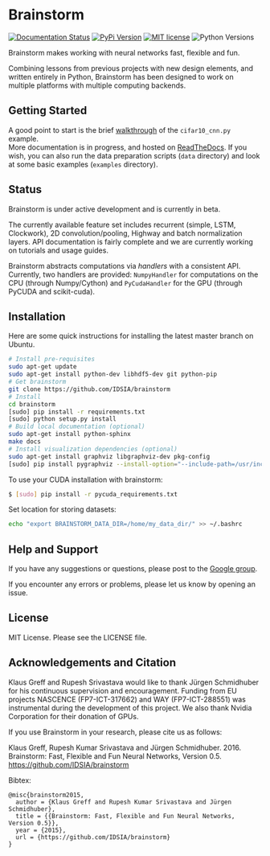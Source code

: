 Brainstorm
==========

[![Documentation Status](https://img.shields.io/badge/docs-latest-brightgreen.svg?style=flat-square)](http://brainstorm.readthedocs.org/en/latest)
[![PyPi Version](https://img.shields.io/pypi/v/brainstorm.svg?style=flat-square)](https://pypi.python.org/pypi/brainstorm)
[![MIT license](https://img.shields.io/github/license/mashape/apistatus.svg?style=flat-square)](http://choosealicense.com/licenses/mit)
![Python Versions](https://img.shields.io/pypi/pyversions/brainstorm.svg?style=flat-square)

Brainstorm makes working with neural networks fast, flexible and fun.

Combining lessons from previous projects with new design elements, and written entirely in Python, Brainstorm has been designed to work on multiple platforms with multiple computing backends.


Getting Started
---------------
A good point to start is the brief [walkthrough](https://brainstorm.readthedocs.org/en/latest/walkthrough.html) of the ``cifar10_cnn.py`` example.  
More documentation is in progress, and hosted on [ReadTheDocs](https://brainstorm.readthedocs.org/en/latest/).
If you wish, you can also run the data preparation scripts (``data`` directory) and look at some basic examples (``examples`` directory).

Status
------
Brainstorm is under active development and is currently in beta. 

The currently available feature set includes recurrent (simple, LSTM, Clockwork), 2D convolution/pooling, Highway and batch normalization layers. API documentation is fairly complete and we are currently working on tutorials and usage guides.

Brainstorm abstracts computations via *handlers* with a consistent API. Currently, two handlers are provided: `NumpyHandler` for computations on the CPU (through Numpy/Cython) and `PyCudaHandler` for the GPU (through PyCUDA and scikit-cuda).

Installation
------------
Here are some quick instructions for installing the latest master branch on Ubuntu.

```bash
# Install pre-requisites
sudo apt-get update
sudo apt-get install python-dev libhdf5-dev git python-pip
# Get brainstorm
git clone https://github.com/IDSIA/brainstorm
# Install
cd brainstorm
[sudo] pip install -r requirements.txt
[sudo] python setup.py install
# Build local documentation (optional)
sudo apt-get install python-sphinx
make docs
# Install visualization dependencies (optional)
sudo apt-get install graphviz libgraphviz-dev pkg-config
[sudo] pip install pygraphviz --install-option="--include-path=/usr/include/graphviz" --install-option="--library-path=/usr/lib/graphviz/"
```
To use your CUDA installation with brainstorm:
```bash
$ [sudo] pip install -r pycuda_requirements.txt
```
Set location for storing datasets:
```bash
echo "export BRAINSTORM_DATA_DIR=/home/my_data_dir/" >> ~/.bashrc
```

Help and Support
----------------

If you have any suggestions or questions, please post to the [Google group](https://groups.google.com/forum/#!forum/mailstorm).

If you encounter any errors or problems, please let us know by opening an issue.

License
-------

MIT License. Please see the LICENSE file.

Acknowledgements and Citation
-----------------------------

Klaus Greff and Rupesh Srivastava would like to thank Jürgen Schmidhuber for his continuous supervision and encouragement.
Funding from EU projects NASCENCE (FP7-ICT-317662) and WAY (FP7-ICT-288551) was instrumental during the development of this project.
We also thank Nvidia Corporation for their donation of GPUs.

If you use Brainstorm in your research, please cite us as follows:

Klaus Greff, Rupesh Kumar Srivastava and Jürgen Schmidhuber. 2016. Brainstorm: Fast, Flexible and Fun Neural Networks, Version 0.5. https://github.com/IDSIA/brainstorm

Bibtex:
```
@misc{brainstorm2015,
  author = {Klaus Greff and Rupesh Kumar Srivastava and Jürgen Schmidhuber},
  title = {{Brainstorm: Fast, Flexible and Fun Neural Networks, Version 0.5}},
  year = {2015},
  url = {https://github.com/IDSIA/brainstorm}
}
```
